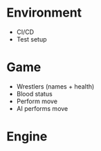 # Environment

- CI/CD
- Test setup

# Game

- Wrestlers (names + health)
- Blood status
- Perform move
- AI performs move

# Engine
